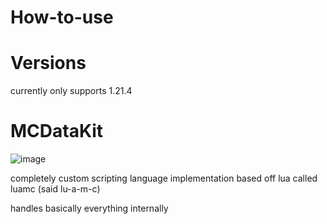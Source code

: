 # How-to-use

# Versions
currently only supports 1.21.4

# MCDataKit

![image](https://github.com/user-attachments/assets/0297f5e6-0de8-4f6f-ba9e-3aeb9ab77280)

completely custom scripting language implementation based off lua called luamc (said lu-a-m-c)

handles basically everything internally
